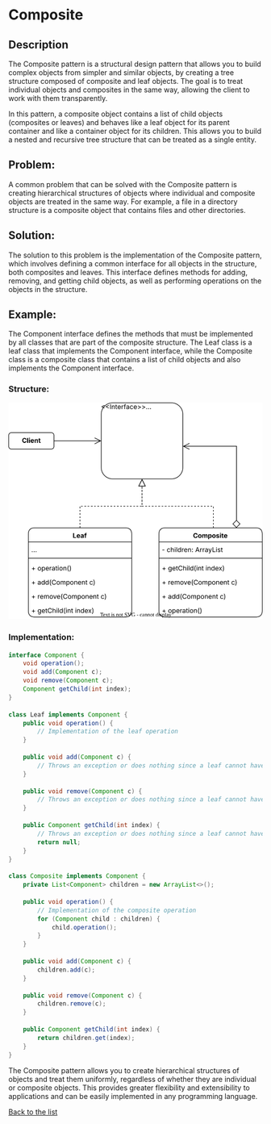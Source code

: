 # Composite

## Description

The Composite pattern is a structural design pattern that allows you to build complex objects from simpler and similar objects, by creating a tree structure composed of composite and leaf objects. The goal is to treat individual objects and composites in the same way, allowing the client to work with them transparently.

In this pattern, a composite object contains a list of child objects (composites or leaves) and behaves like a leaf object for its parent container and like a container object for its children. This allows you to build a nested and recursive tree structure that can be treated as a single entity.

## Problem:

A common problem that can be solved with the Composite pattern is creating hierarchical structures of objects where individual and composite objects are treated in the same way. For example, a file in a directory structure is a composite object that contains files and other directories.

## Solution:

The solution to this problem is the implementation of the Composite pattern, which involves defining a common interface for all objects in the structure, both composites and leaves. This interface defines methods for adding, removing, and getting child objects, as well as performing operations on the objects in the structure.

## Example:

The Component interface defines the methods that must be implemented by all classes that are part of the composite structure. The Leaf class is a leaf class that implements the Component interface, while the Composite class is a composite class that contains a list of child objects and also implements the Component interface.

### Structure:

<p align="center">
    <img src="diagrams/Composite.drawio.svg"/>
</p>

### Implementation:

```java
interface Component {
    void operation();
    void add(Component c);
    void remove(Component c);
    Component getChild(int index);
}

class Leaf implements Component {
    public void operation() {
        // Implementation of the leaf operation
    }

    public void add(Component c) {
        // Throws an exception or does nothing since a leaf cannot have children
    }

    public void remove(Component c) {
        // Throws an exception or does nothing since a leaf cannot have children
    }

    public Component getChild(int index) {
        // Throws an exception or does nothing since a leaf cannot have children
        return null;
    }
}

class Composite implements Component {
    private List<Component> children = new ArrayList<>();

    public void operation() {
        // Implementation of the composite operation
        for (Component child : children) {
            child.operation();
        }
    }

    public void add(Component c) {
        children.add(c);
    }

    public void remove(Component c) {
        children.remove(c);
    }

    public Component getChild(int index) {
        return children.get(index);
    }
}
```

The Composite pattern allows you to create hierarchical structures of objects and treat them uniformly, regardless of whether they are individual or composite objects. This provides greater flexibility and extensibility to applications and can be easily implemented in any programming language.

[Back to the list](./README.md)